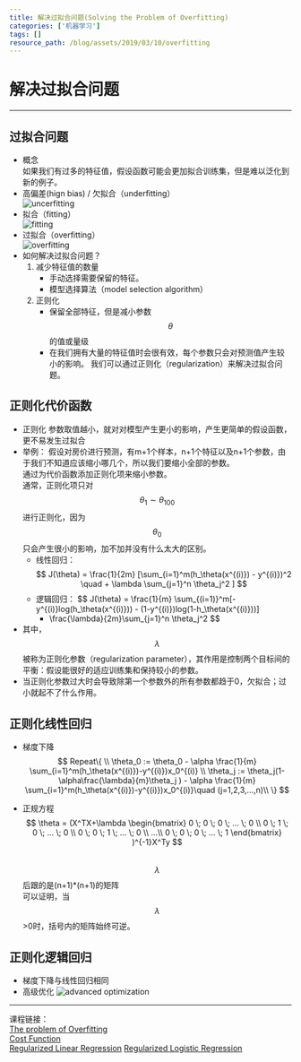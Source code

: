 ```yaml
---
title: 解决过拟合问题(Solving the Problem of Overfitting) 
categories: ['机器学习']
tags: []
resource_path: /blog/assets/2019/03/10/overfitting
---
```


<script type="text/javascript" async src="https://cdn.mathjax.org/mathjax/latest/MathJax.js?config=TeX-MML-AM_CHTML"> </script>

解决过拟合问题
===

---

过拟合问题
---

* 概念  
  如果我们有过多的特征值，假设函数可能会更加拟合训练集，但是难以泛化到新的例子。
* 高偏差(hign bias) / 欠拟合（underfitting）  
  ![uncerfitting]({{page.resource_path}}/underfitting.png)
* 拟合（fitting）  
  ![fitting]({{page.resource_path}}/fitting.png)
* 过拟合（overfitting）  
  ![overfitting]({{page.resource_path}}/overfitting.png)
* 如何解决过拟合问题？  
  1. 减少特征值的数量  
     * 手动选择需要保留的特征。
     * 模型选择算法（model selection algorithm）
  2. 正则化
     * 保留全部特征，但是减小参数 $$\theta$$ 的值或量级
     * 在我们拥有大量的特征值时会很有效，每个参数只会对预测值产生较小的影响。
  我们可以通过正则化（regularization）来解决过拟合问题。

正则化代价函数
---

* 正则化
  参数取值越小，就对对模型产生更小的影响，产生更简单的假设函数，更不易发生过拟合
* 举例：
  假设对房价进行预测，有m+1个样本，n+1个特征以及n+1个参数，由于我们不知道应该缩小哪几个，所以我们要缩小全部的参数。  
  通过为代价函数添加正则化项来缩小参数。  
  通常，正则化项只对 $$\theta_1 \sim \theta_{100}$$ 进行正则化，因为$$\theta_0$$只会产生很小的影响，加不加并没有什么太大的区别。
  * 线性回归：  
    $$ J(\theta) = \frac{1}{2m} [\sum_{i=1}^m(h_\theta(x^{(i)}) - y^{(i)})^2 \quad + \lambda \sum_{j=1}^n \theta_j^2 ] $$  
  * 逻辑回归：
    $$ J(\theta) = \frac{1}{m} \sum_{(i=1)}^m[-y^{(i)}log(h_\theta(x^{(i)})) - (1-y^{(i)})log(1-h_\theta(x^{(i)}))]
    + \frac{\lambda}{2m}\sum_{j=1}^n \theta_j^2 $$
* 其中， $$\lambda$$ 被称为正则化参数（regularization parameter），其作用是控制两个目标间的平衡：假设能很好的适应训练集和保持较小的参数。
* 当正则化参数过大时会导致除第一个参数外的所有参数都趋于0，欠拟合；过小就起不了什么作用。

正则化线性回归
---

* 梯度下降  
  $$
  Repeat\{ \\
  \theta_0 := \theta_0 - \alpha \frac{1}{m} \sum_{i=1}^m(h_\theta(x^{(i)})-y^{(i)})x_0^{(i)} \\
  \theta_j := \theta_j(1-\alpha\frac{\lambda}{m}\theta_j ) - \alpha \frac{1}{m} \sum_{i=1}^m(h_\theta(x^{(i)})-y^{(i)})x_0^{(i)}\quad (j=1,2,3,...,n)\\
  \}
  $$

* 正规方程  
  $$ \theta = (X^TX+\lambda
  \begin{bmatrix}
  0 \; 0 \; 0 \; ... \; 0 \\
  0 \; 1 \; 0 \; ... \; 0 \\
  0 \; 0 \; 1 \; ... \; 0 \\
  ...\\
  0 \; 0 \; 0 \; ... \; 1
  \end{bmatrix}
  )^{-1}X^Ty $$  
  $$ \lambda $$ 后跟的是(n+1)*(n+1)的矩阵  
  可以证明，当$$\lambda$$>0时，括号内的矩阵始终可逆。

正则化逻辑回归
---

* 梯度下降与线性回归相同
* 高级优化
  ![advanced optimization]({{page.resource_path}}/advanced.png)

- - -
课程链接：  
[The problem of Overfitting](https://www.coursera.org/learn/machine-learning/lecture/ACpTQ/the-problem-of-overfitting)  
[Cost Function]()  
[Regularized Linear Regression]() 
[Regularized Logistic Regression]() 